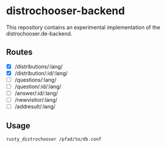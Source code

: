 # distrochooser-backend

This repository contains an experimental implementation of the distrochooser.de-backend. 

## Routes

- [x] /distributions/:lang/
- [x] /distribution/:id/:lang/
- [ ] /questions/:lang/
- [ ] /question/:id/:lang/
- [ ] /answer/:id/:lang/
- [ ] /newvisitor/:lang/
- [ ] /addresult/:lang/

## Usage

`rusty_distrochooser /pfad/to/db.conf`